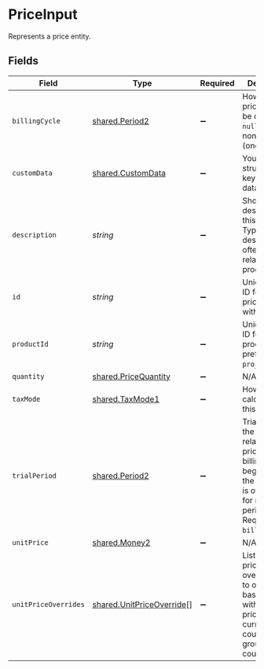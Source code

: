 # PriceInput

Represents a price entity.


## Fields

| Field                                                                                                                                                             | Type                                                                                                                                                              | Required                                                                                                                                                          | Description                                                                                                                                                       | Example                                                                                                                                                           |
| ----------------------------------------------------------------------------------------------------------------------------------------------------------------- | ----------------------------------------------------------------------------------------------------------------------------------------------------------------- | ----------------------------------------------------------------------------------------------------------------------------------------------------------------- | ----------------------------------------------------------------------------------------------------------------------------------------------------------------- | ----------------------------------------------------------------------------------------------------------------------------------------------------------------- |
| `billingCycle`                                                                                                                                                    | [shared.Period2](../../models/shared/period2.md)                                                                                                                  | :heavy_minus_sign:                                                                                                                                                | How often this price should be charged. `null` if price is non-recurring (one-time).                                                                              |                                                                                                                                                                   |
| `customData`                                                                                                                                                      | [shared.CustomData](../../models/shared/customdata.md)                                                                                                            | :heavy_minus_sign:                                                                                                                                                | Your own structured key-value data.                                                                                                                               |                                                                                                                                                                   |
| `description`                                                                                                                                                     | *string*                                                                                                                                                          | :heavy_minus_sign:                                                                                                                                                | Short description for this price. Typically describes how often the related product bills.                                                                        |                                                                                                                                                                   |
| `id`                                                                                                                                                              | *string*                                                                                                                                                          | :heavy_minus_sign:                                                                                                                                                | Unique Paddle ID for this price, prefixed with `pri_`.                                                                                                            | pri_01gsz8z1q1n00f12qt82y31smh                                                                                                                                    |
| `productId`                                                                                                                                                       | *string*                                                                                                                                                          | :heavy_minus_sign:                                                                                                                                                | Unique Paddle ID for this product, prefixed with `pro_`.                                                                                                          | pro_01gsz97mq9pa4fkyy0wqenepkz                                                                                                                                    |
| `quantity`                                                                                                                                                        | [shared.PriceQuantity](../../models/shared/pricequantity.md)                                                                                                      | :heavy_minus_sign:                                                                                                                                                | N/A                                                                                                                                                               |                                                                                                                                                                   |
| `taxMode`                                                                                                                                                         | [shared.TaxMode1](../../models/shared/taxmode1.md)                                                                                                                | :heavy_minus_sign:                                                                                                                                                | How tax is calculated for this price.                                                                                                                             |                                                                                                                                                                   |
| `trialPeriod`                                                                                                                                                     | [shared.Period2](../../models/shared/period2.md)                                                                                                                  | :heavy_minus_sign:                                                                                                                                                | Trial period for the product related to this price. The billing cycle begins once the trial period is over. `null` for no trial period. Requires `billing_cycle`. |                                                                                                                                                                   |
| `unitPrice`                                                                                                                                                       | [shared.Money2](../../models/shared/money2.md)                                                                                                                    | :heavy_minus_sign:                                                                                                                                                | N/A                                                                                                                                                               |                                                                                                                                                                   |
| `unitPriceOverrides`                                                                                                                                              | [shared.UnitPriceOverride](../../models/shared/unitpriceoverride.md)[]                                                                                            | :heavy_minus_sign:                                                                                                                                                | List of unit price overrides. Use to override the base price with a custom price and currency for a country or group of countries.                                |                                                                                                                                                                   |